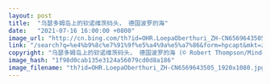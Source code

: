 ```yaml
---
layout: post
title:  "乌瑟多姆岛上的钦诺维茨码头， 德国波罗的海"
date:   "2021-07-16 16:00:00 +0800"
image_url: "http://cn.bing.com/th?id=OHR.LoepaOberthuri_ZH-CN6569643505_1920x1080.jpg&rf=LaDigue_1920x1080.jpg&pid=hp"
link: "/search?q=%e4%b9%8c%e7%91%9f%e5%a4%9a%e5%a7%86&form=hpcapt&mkt=zh-cn"
copyright: "乌瑟多姆岛上的钦诺维茨码头， 德国波罗的海 (© Robert Thompson/Minden Pictures)"
image_hash: "1f98d0cab135e3124a56079cd0d8a186"
image_filename: "th?id=OHR.LoepaOberthuri_ZH-CN6569643505_1920x1080.jpg&rf=LaDigue_1920x1080.jpg&pid=hp"
---
```


